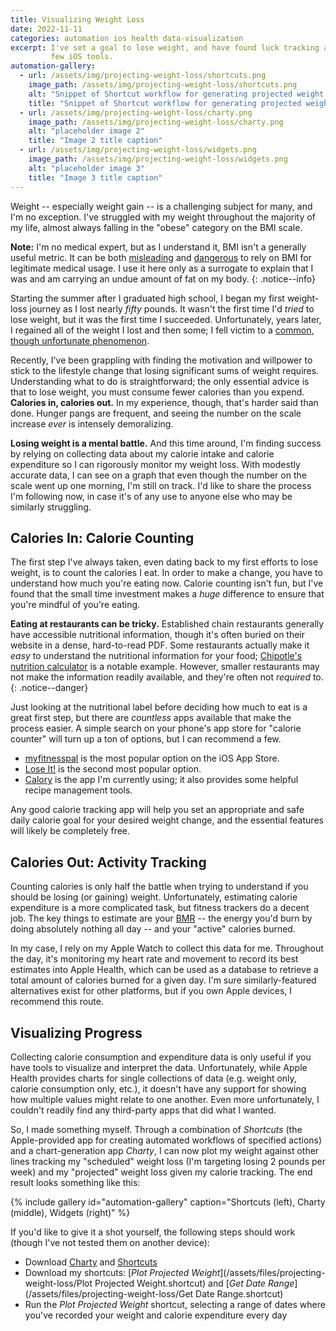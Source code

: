 ```yaml
---
title: Visualizing Weight Loss
date: 2022-11-11
categories: automation ios health data-visualization
excerpt: I've set a goal to lose weight, and have found luck tracking and projecting my weight loss with the help of a 
         few iOS tools.
automation-gallery:
  - url: /assets/img/projecting-weight-loss/shortcuts.png
    image_path: /assets/img/projecting-weight-loss/shortcuts.png
    alt: "Snippet of Shortcut workflow for generating projected weight charts."
    title: "Snippet of Shortcut workflow for generating projected weight charts."
  - url: /assets/img/projecting-weight-loss/charty.png
    image_path: /assets/img/projecting-weight-loss/charty.png
    alt: "placeholder image 2"
    title: "Image 2 title caption"
  - url: /assets/img/projecting-weight-loss/widgets.png
    image_path: /assets/img/projecting-weight-loss/widgets.png
    alt: "placeholder image 3"
    title: "Image 3 title caption"
---
```


Weight -- especially weight gain -- is a challenging subject for many, and I'm no exception. I've struggled with my
weight throughout the majority of my life, almost always falling in the "obese" category on the BMI scale.

**Note:** I'm no medical expert, but as I understand it, BMI isn't a generally useful metric. It can be both 
[misleading](https://www.science.ucsb.edu/news/headline/1159) and 
[dangerous](https://www.ncbi.nlm.nih.gov/pmc/articles/PMC2930234/) to rely on BMI for legitimate medical usage. I use it
here only as a surrogate to explain that I was and am carrying an undue amount of fat on my body.
{: .notice--info}

Starting the summer after I graduated high school, I began my first weight-loss journey as I lost nearly _fifty_ pounds.
It wasn't the first time I'd _tried_ to lose weight, but it was the first time I succeeded. Unfortunately, years later,
I regained all of the weight I lost and then some; I fell victim to a 
[common, though unfortunate phenomenon](https://www.ncbi.nlm.nih.gov/pmc/articles/PMC5764193/).

Recently, I've been grappling with finding the motivation and willpower to stick to the lifestyle change that losing
significant sums of weight requires. Understanding what to do is straightforward; the only essential advice is that to
lose weight, you must consume fewer calories than you expend. **Calories in, calories out.** In my experience, though,
that's harder said than done. Hunger pangs are frequent, and seeing the number on the scale increase _ever_ is intensely
demoralizing.

**Losing weight is a mental battle.** And this time around, I'm finding success by relying on collecting data about
my calorie intake and calorie expenditure so I can rigorously monitor my weight loss. With modestly accurate data, I
can see on a graph that even though the number on the scale went up one morning, I'm still on track. I'd like to share
the process I'm following now, in case it's of any use to anyone else who may be similarly struggling.

## Calories In: Calorie Counting

The first step I've always taken, even dating back to my first efforts to lose weight, is to count the calories I eat.
In order to make a change, you have to understand how much you're eating now. Calorie counting isn't fun, but I've found
that the small time investment makes a _huge_ difference to ensure that you're mindful of you're eating.

**Eating at restaurants can be tricky.** Established chain restaurants generally have accessible nutritional
information, though it's often buried on their website in a dense, hard-to-read PDF. Some restaurants actually make it 
_easy_ to understand the nutritional information for your food; 
[Chipotle's nutrition calculator](https://www.chipotle.com/nutrition-calculator) is a notable example. However, smaller
restaurants may not make the information readily available, and they're often not _required_ to. 
{: .notice--danger}

Just looking at the nutritional label before deciding how much to eat is a great first step, but there are _countless_
apps available that make the process easier. A simple search on your phone's app store for "calorie counter" will turn
up a ton of options, but I can recommend a few. 

* [myfitnesspal](https://www.myfitnesspal.com/) is the most popular option on the iOS App Store.
* [Lose It!](https://loseit.com/) is the second most popular option.
* [Calory](https://calory.app/) is the app I'm currently using; it also provides some helpful recipe management tools.

Any good calorie tracking app will help you set an appropriate and safe daily calorie goal for your desired weight
change, and the essential features will likely be completely free.

## Calories Out: Activity Tracking

Counting calories is only half the battle when trying to understand if you should be losing (or gaining) weight.
Unfortunately, estimating calorie expenditure is a more complicated task, but fitness trackers do a decent job. The key
things to estimate are your [BMR](https://en.wikipedia.org/wiki/Basal_metabolic_rate) -- the energy you'd burn by doing
absolutely nothing all day -- and your "active" calories burned. 

In my case, I rely on my Apple Watch to collect this data for me. Throughout the day, it's monitoring my heart rate and
movement to record its best estimates into Apple Health, which can be used as a database to retrieve a total amount of
calories burned for a given day. I'm sure similarly-featured alternatives exist for other platforms, but if you own
Apple devices, I recommend this route.

## Visualizing Progress

Collecting calorie consumption and expenditure data is only useful if you have tools to visualize and interpret the
data. Unfortunately, while Apple Health provides charts for single collections of data (e.g. weight only, calorie 
consumption only, etc.), it doesn't have any support for showing how multiple values might relate to one another. Even
more unfortunately, I couldn't readily find any third-party apps that did what I wanted.

So, I made something myself. Through a combination of _Shortcuts_ (the Apple-provided app for creating automated
workflows of specified actions) and a chart-generation app _Charty_, I can now plot my weight against other lines
tracking my "scheduled" weight loss (I'm targeting losing 2 pounds per week) and my "projected" weight loss given my
calorie tracking. The end result looks something like this:

{% include gallery id="automation-gallery" caption="Shortcuts (left), Charty (middle), Widgets (right)" %}

If you'd like to give it a shot yourself, the following steps should work (though I've not tested them on another 
device):

* Download [Charty](https://chartyios.app/) and [Shortcuts](https://apps.apple.com/us/app/shortcuts/id915249334)
* Download my shortcuts: [_Plot Projected Weight_](/assets/files/projecting-weight-loss/Plot Projected Weight.shortcut) 
  and [_Get Date Range_](/assets/files/projecting-weight-loss/Get Date Range.shortcut)
* Run the _Plot Projected Weight_ shortcut, selecting a range of dates where you've recorded your weight and calorie 
  expenditure every day

